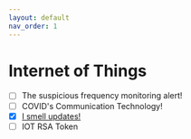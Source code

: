 ```yaml
---
layout: default
nav_order: 1
---
```

# Internet of Things
- [ ] The suspicious frequency monitoring alert!
- [ ] COVID's Communication Technology!
- [x] [I smell updates!](I%20smell%20updates!)
- [ ] IOT RSA Token
